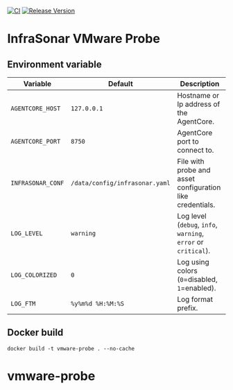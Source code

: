 [![CI](https://github.com/infrasonar/vmware-probe/workflows/CI/badge.svg)](https://github.com/infrasonar/vmware-probe/actions)
[![Release Version](https://img.shields.io/github/release/infrasonar/vmware-probe)](https://github.com/infrasonar/vmware-probe/releases)

# InfraSonar VMware Probe

## Environment variable

Variable          | Default                        | Description
----------------- | ------------------------------ | ------------
`AGENTCORE_HOST`  | `127.0.0.1`                    | Hostname or Ip address of the AgentCore.
`AGENTCORE_PORT`  | `8750`                         | AgentCore port to connect to.
`INFRASONAR_CONF` | `/data/config/infrasonar.yaml` | File with probe and asset configuration like credentials.
`LOG_LEVEL`       | `warning`                      | Log level (`debug`, `info`, `warning`, `error` or `critical`).
`LOG_COLORIZED`   | `0`                            | Log using colors (`0`=disabled, `1`=enabled).
`LOG_FTM`         | `%y%m%d %H:%M:%S`              | Log format prefix.

## Docker build

```
docker build -t vmware-probe . --no-cache
```
# vmware-probe
